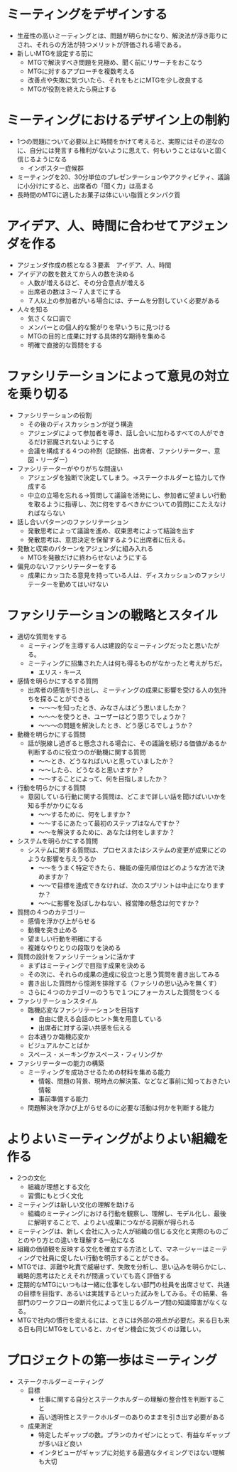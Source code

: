 # ミーティングをデザインする
- 生産性の高いミーティングとは、問題が明らかになり、解決法が浮き彫りにされ、それらの方法が持つメリットが評価される場である。
- 新しいMTGを設定する前に
  - MTGで解決すべき問題を見極め、聞く前にリサーチをおこなう
  - MTGに対するアプローチを複数考える
  - 改善点や失敗に気づいたら、それをもとにMTGを少し改良する
  - MTGが役割を終えたら廃止する

# ミーティングにおけるデザイン上の制約
- 1つの問題について必要以上に時間をかけて考えると、実際にはその逆なのに、自分には発言する権利がないように思えて、何もいうことはないと固く信じるようになる
  - インポスター症候群
- ミーティングを20、30分単位のプレゼンテーションやアクティビティ、議論に小分けにすると、出席者の「聞く力」は高まる
- 長時間のMTGに適したお菓子は体にいい脂質とタンパク質

# アイデア、人、時間に合わせてアジェンダを作る
- アジェンダ作成の核となる３要素　アイデア、人、時間
- アイデアの数を数えてから人の数を決める
  - 人数が増えるほど、その分合意点が増える
  - 出席者の数は３〜７人までにする
  - ７人以上の参加者がいる場合には、チームを分割していく必要がある
- 人々を知る
  - 気さくな口調で
  - メンバーとの個人的な繋がりを早いうちに見つける
  - MTGの目的と成果に対する具体的な期待を集める
  - 明確で直接的な質問をする

# ファシリテーションによって意見の対立を乗り切る
- ファシリテーションの役割
  - その後のディスカッションが従う構造
  - アジェンダによって参加者を導き、話し合いに加わるすべての人ができるだけ邪魔されないようにする
  - 会議を構成する４つの枠割（記録係、出席者、ファシリテーター、意図・リーダー）
- ファシリテーターがやりがちな間違い
  - アジェンダを独断で決定してしまう。→ステークホルダーと協力して作成する
  - 中立の立場を忘れる→質問して議論を活発にし、参加者に望ましい行動を取るように指導し、次に何をするべきかについての質問にこたえなければならない
- 話し合いパターンのファシリテーション
  - 発散思考によって議論を進め、収束思考によって結論を出す
  - 発散思考は、意思決定を保留するように出席者に伝える。
- 発散と収束のパターンをアジェンダに組み入れる
  - MTGを発散だけに終わらせないようにする
- 偏見のないファシリテーターをする
  - 成果にカッコたる意見を持っている人は、ディスカッションのファシリテーターを勤めてはいけない

# ファシリテーションの戦略とスタイル
- 適切な質問をする
  - ミーティングを主導する人は建設的なミーティングだったと思いたがる。
  - ミーティングに招集された人は何も得るものがなかったと考えがちだ。
    - エリス・キース
- 感情を明らかにするする質問
  - 出席者の感情を引き出し、ミーティングの成果に影響を受ける人の気持ちを探ることができる
    - 〜〜〜を知ったとき、みなさんはどう思いましたか？
    - 〜〜〜を使うとき、ユーザーはどう思うでしょうか？
    - 〜〜〜の問題を解決したとき、どう感じるでしょうか？
- 動機を明らかにする質問
  - 話が脱線し過ぎると懸念される場合に、その議論を続ける価値があるか判断するのに役立つのが動機に関する質問
    - 〜〜とき、どうなればいいと思っていましたか？
    - 〜〜したら、どうなると思いますか？
    - 〜〜することによって、何を目指しましたか？
- 行動を明らかにする質問
  - 意図している行動に関する質問は、どこまで詳しい話を聞けばいいかを知る手がかりになる
    - 〜〜するために、何をしますか？
    - 〜〜するにあたって最初のステップはなんですか？
    - 〜〜を解決するために、あなたは何をしますか？
- システムを明らかにする質問
  - システムに関する質問は、プロセスまたはシステムの変更が成果にどのような影響を与えうるか
    - 〜〜をうまく特定できたら、機能の優先順位はどのような方法で決めますか？
    - 〜〜で目標を達成できなければ、次のスプリントは中止になりますか？
    - 〜〜に影響を及ぼしかねない、経営陣の懸念は何ですか？
- 質問の４つのカテゴリー
  - 感情を浮かび上がらせる
  - 動機を突き止める
  - 望ましい行動を明確にする
  - 複雑なやりとりの段取りを決める
- 質問の設計をファシリテーションに活かす
  - まずはミーティングで目指す成果を決める
  - その次に、それらの成果の達成に役立つと思う質問を書き出してみる
  - 書き出した質問から憶測を排除する（ファシリの思い込みを無くす）
  - さらに４つのカテゴリーのうちで１つにフォーカスした質問をつくる
- ファシリテーションスタイル
  - 臨機応変なファシリテーションを目指す
    - 自由に使える会話のヒント集を用意している
    - 出席者に対する深い共感を伝える
  - 台本通りか臨機応変か
  - ビジュアルかことばか
  - スペース・メーキングかスペース・フィリングか
- ファシリテーターの能力の構築
  - ミーティングを成功させるための材料を集める能力
    - 情報、問題の背景、現時点の解決策、などなど事前に知っておきたい情報
    - 事前準備する能力
  - 問題解決を浮かび上がらせるのに必要な活動は何かを判断する能力

# よりよいミーティングがよりよい組織を作る
- 2つの文化
  - 組織が理想とする文化
  - 習慣にもとづく文化
- ミーティングは新しい文化の理解を助ける
  - 組織のミーティングにおける行動を観察し、理解し、モデル化し、最後に解明することで、よりよい成果につながる洞察が得られる
- ミーティングは、新しく会社に入った人が組織の信じる文化と実際のものごとのやり方との違いを理解する一助になる
- 組織の価値観を反映する文化を確立する方法として、マネージャーはミーティングで社員に促したい行動を明示することができる。
- MTGでは、非難や叱責で威嚇せず、失敗を分析し、思い込みを明らかにし、戦略的思考はたとえそれが間違っていても高く評価する
- 定期的なMTGにいつもは一緒に仕事をしない部門の社員を出席させて、共通の目標を目指す、あるいは実践するといった試みをしてみる。その結果、各部門のワークフローの断片化によって生じるグループ間の知識障害がなくなる。
- MTGで社内の慣行を変えるには、ときには外部の視点が必要だ。来る日も来る日も同じMTGをしていると、カイゼン機会に気づくのは難しい。

# プロジェクトの第一歩はミーティング
- ステークホルダーミーティング
  - 目標
    - 仕事に関する自分とステークホルダーの理解の整合性を判断すること
    - 高い透明性とステークホルダーのありのままを引き出す必要がある
  - 成果測定
    - 特定したギャップの数。プランのカイゼンにとって、有益なギャップが多いほど良い
    - インタビューがギャップに対処する最適なタイミングではない理解も大切
    
